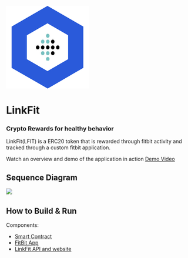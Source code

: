![](linkfitapp/public/resources/linkfit.png)
# LinkFit #
### Crypto Rewards for healthy behavior ###

LinkFit(LFIT) is a ERC20 token that is rewarded through fitbit activity and tracked through a custom fitbit application.

Watch an overview and demo of the application in action
[Demo Video](https://www.youtube.com/watch?v=dujMX-tScGs)

## Sequence Diagram ##
![](https://www.websequencediagrams.com/cgi-bin/cdraw?lz=dGl0bGUgTGlua0ZpdCBBcmNoaXRlY3R1cmUKYWN0b3IgVXNlcgpwYXJ0aWNpcGFudCBGaXRCaXQABg1Db21wYW5pb24gQXBwACANAFAJcGkKClVzZXItPgA6BjogRXhlcmNpc2VzCgBMBi0-ADoNOiBIZWFsdGggRGF0YVN5bmMKAFkNLT4AUAs6IFN1Ym1pdAAnDAoAcAstPlNtYXJ0IENvbnRyYWN0OiBTQwArCFJlZGVtcHRpb24gUmVxdWVzdAoAHw4tPkNoYWlubGluayBBZGFwdGVyOiBHZXQgc3RlcHMKAAwRAFoTdG9yZSBTACoFAHkdUmVkZWVtACMHAHYQQmxvY2tjaGFpbjogVHJhbnNmZXIgVG9rZW5zCgASCgCBWRIAHgUgQmFsYW5jZQCCCA4AgmIPU3luYyByZXNwb25zZQCCfhhHZXQARA8AgnwcABwSAIMKDQCBSAxHZXQgRVJDMjAAgSMJAIFKDACDYQ0AgUYNIFIAgSoIAIFAHAAcFwCERQ8AhRQIAEoXAIUhCFVzZXIAgkoP&s=modern-blue)

## How to Build & Run ##
Components:
* [Smart Contract](smartcontract/README.md)
* [FitBit App](fitbitapp/README.md)
* [LinkFit API and website](linkfitapp/README.md)